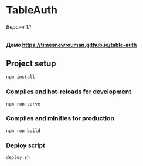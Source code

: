 # TableAuth
###### Версия 1.1
#### Демо https://timesnewrouman.github.io/table-auth

## Project setup
```
npm install
```

### Compiles and hot-reloads for development
```
npm run serve
```

### Compiles and minifies for production
```
npm run build
```

### Deploy script
```
deploy.sh
```
